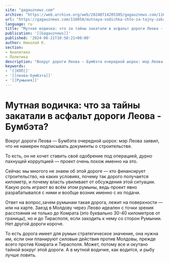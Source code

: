 ```yaml
---
site: "gagauznews.com"
archive: "https://web.archive.org/web/20240714205305/gagauznews.com/116058/mutnaya-vodichka-chto-za-tajny-zakatali-v-asfalt-dorogi-leova-bumbeta.html"
url: "https://gagauznews.com/116058/mutnaya-vodichka-chto-za-tajny-zakatali-v-asfalt-dorogi-leova-bumbeta.html"
language: ru
title: "Мутная водичка: что за тайны закатали в асфальт дороги Леова - Бумбэта?"
publication: '[[Gagauznews]]'
published: '2024-06-21T10:50:21+00:00'
author: Николай К.
section:
- Аналитика
- Политика
description: "Вокруг дороги Леова — Бумбэта очередной шорох: мэр Леова заявил, что не намерен подписывать документы о строительстве. То есть, он не хочет ставить своё одобрение под операцией, дурно пахнущей коррупцией — проект очень похож именно на это. Сейчас мы многого не знаем об этой дороге — кто финансирует строительство, на каких условиях, почему так дорого получается километр, и почему власть увиливает от обсуждения этой ситуации. Какую роль играют во всём этом румыны, ведь проект явно разрабатывался с ними и вообще возник именно с их подачи. Ответ на вопрос, зачем румынам такая дорога, лежит на поверхности — или на карте. Заезд […]"
keywords:
- '[[КПП]]'
- '[[леова-бумбэта]]'
- '[[Румыния]]'
---
```


# Мутная водичка: что за тайны закатали в асфальт дороги Леова - Бумбэта?

Вокруг дороги Леова — Бумбэта очередной шорох: мэр Леова заявил, что не намерен подписывать документы о строительстве.

То есть, он не хочет ставить своё одобрение под операцией, дурно пахнущей коррупцией — проект очень похож именно на это.

Сейчас мы многого не знаем об этой дороге — кто финансирует строительство, на каких условиях, почему так дорого получается километр, и почему власть увиливает от обсуждения этой ситуации. Какую роль играют во всём этом румыны, ведь проект явно разрабатывался с ними и вообще возник именно с их подачи.

Ответ на вопрос,зачем румынам такая дорога, лежит на поверхности — или на карте. Заезд в Молдову через Леово идеален с точки зрения расстояния не только до Комрата (это буквально 30-40 километров от границы), но и до Тирасполя, если заходить к нему со сторон Румынии. Нет другой дороги короче.

То есть дорога имеет для румын стратегическое значение, она нужна им, если они планируют силовые действия против Молдовы, прежде всего против Комрата и Тирасполя. Может, потому все и окутано тайной вокруг этой дороги. А в мутной водичке, как водится, и рыбу лучше ловить.